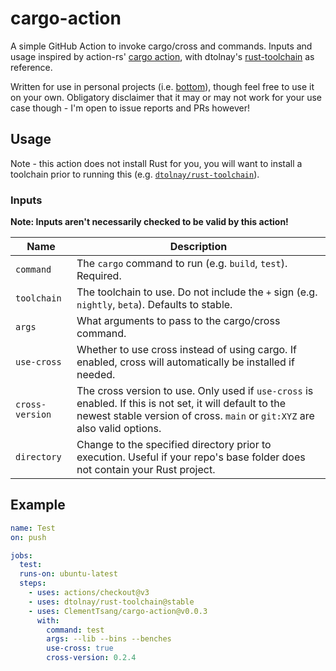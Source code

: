 # cargo-action

A simple GitHub Action to invoke cargo/cross and commands. Inputs and usage inspired by action-rs' [cargo action](https://github.com/actions-rs/cargo),
with dtolnay's [rust-toolchain](https://github.com/dtolnay/rust-toolchain) as reference.

Written for use in personal projects (i.e. [bottom](https://github.com/ClementTsang/bottom)), though feel free to use it on your own. Obligatory disclaimer that it may or may not work for your use case though - I'm open to issue reports and PRs however!

## Usage

Note - this action does not install Rust for you, you will want to install a toolchain prior to running this (e.g. [`dtolnay/rust-toolchain`](https://github.com/dtolnay/rust-toolchain)).

### Inputs

**Note: Inputs aren't necessarily checked to be valid by this action!**

| Name            | Description                                                                                                                                                                           |
| --------------- | ------------------------------------------------------------------------------------------------------------------------------------------------------------------------------------- |
| `command`       | The `cargo` command to run (e.g. `build`, `test`). Required.                                                                                                                          |
| `toolchain`     | The toolchain to use. Do not include the `+` sign (e.g. `nightly`, `beta`). Defaults to stable.                                                                                       |
| `args`          | What arguments to pass to the cargo/cross command.                                                                                                                                    |
| `use-cross`     | Whether to use cross instead of using cargo. If enabled, cross will automatically be installed if needed.                                                                             |
| `cross-version` | The cross version to use. Only used if `use-cross` is enabled. If this is not set, it will default to the newest stable version of cross. `main` or `git:XYZ` are also valid options. |
| `directory`     | Change to the specified directory prior to execution. Useful if your repo's base folder does not contain your Rust project.                                                           |

## Example

```yaml
name: Test
on: push

jobs:
  test:
  runs-on: ubuntu-latest
  steps:
    - uses: actions/checkout@v3
    - uses: dtolnay/rust-toolchain@stable
    - uses: ClementTsang/cargo-action@v0.0.3
      with:
        command: test
        args: --lib --bins --benches
        use-cross: true
        cross-version: 0.2.4
```
